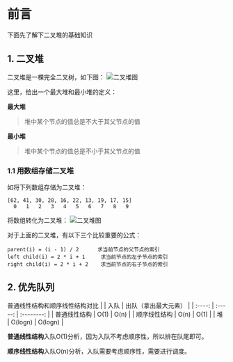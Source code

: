 
# 前言

下面先了解下二叉堆的基础知识

## 1. 二叉堆

二叉堆是一棵完全二叉树，如下图：
![二叉堆图](https://github.com/coderbruis/AlgorithmsInJava/blob/master/notes/pictures/heapandpriorityqueue01.png)

这里，给出一个最大堆和最小堆的定义：

**最大堆**

> 堆中某个节点的值总是不大于其父节点的值

**最小堆**

> 堆中某个节点的值总是不小于其父节点的值

### 1.1 用数组存储二叉堆

如将下列数组存储为二叉堆：

```
[62, 41, 30, 28, 16, 22, 13, 19, 17, 15]
  0   1   2   3   4   5   6   7   8   9
```
将数组转化为二叉堆：
![二叉堆图](https://github.com/coderbruis/AlgorithmsInJava/blob/master/notes/pictures/heapandpriorityqueue02.png)

对于上面的二叉堆，有以下三个比较重要的公式：

```
parent(i) = (i - 1) / 2      求当前节点的父节点的索引
left child(i) = 2 * i + 1     求当前节点的左子节点的索引
right child(i) = 2 * i + 2    求当前节点的右子节点的索引
```

## 2. 优先队列

普通线性结构和顺序线性结构对比
|        |   入队    | 出队（拿出最大元素） |
| :----: | :-----: | :--------: |
| 普通线性结构 |  O(1)   |    O(n)    |
| 顺序线性结构 |  O(n)   |    O(1)    |
|   堆    | O(logn) |  O(logn)   |

**普通线性结构**入队O(1)分析，因为入队不考虑顺序性，所以排在队尾即可。

**顺序线性结构**入队O(n)分析，入队需要考虑顺序性，需要进行调度。